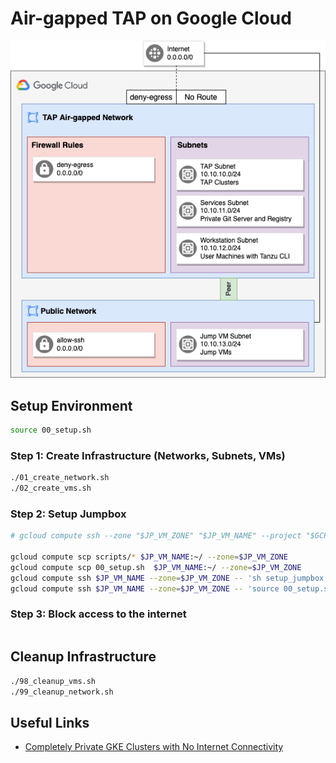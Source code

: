 # Air-gapped TAP on Google Cloud

![Architecture](airgapped.png)

## Setup Environment

```bash
source 00_setup.sh
```

### Step 1: Create Infrastructure (Networks, Subnets, VMs)

```bash
./01_create_network.sh
./02_create_vms.sh
```

### Step 2: Setup Jumpbox

```bash
# gcloud compute ssh --zone "$JP_VM_ZONE" "$JP_VM_NAME" --project "$GCP_PROJECT"

gcloud compute scp scripts/* $JP_VM_NAME:~/ --zone=$JP_VM_ZONE
gcloud compute scp 00_setup.sh  $JP_VM_NAME:~/ --zone=$JP_VM_ZONE
gcloud compute ssh $JP_VM_NAME --zone=$JP_VM_ZONE -- 'sh setup_jumpbox.sh'
gcloud compute ssh $JP_VM_NAME --zone=$JP_VM_ZONE -- 'source 00_setup.sh && sh download.sh'
```

### Step 3: Block access to the internet
```bash

```

## Cleanup Infrastructure
```bash
./98_cleanup_vms.sh
./99_cleanup_network.sh
```

## Useful Links
- [Completely Private GKE Clusters with No Internet Connectivity](https://medium.com/google-cloud/completely-private-gke-clusters-with-no-internet-connectivity-945fffae1ccd)